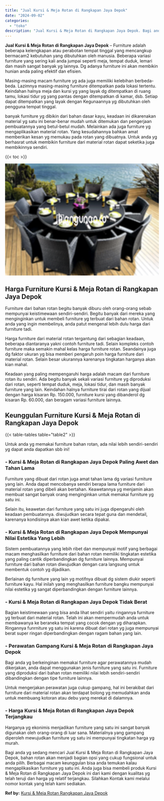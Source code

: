 ```yaml
---
title: "Jual Kursi & Meja Rotan di Rangkapan Jaya Depok"
date: "2024-09-02"
categories: 
  - "toko"
description: "Jual Kursi & Meja Rotan di Rangkapan Jaya Depok. Bagi anda yg sedang mencari Jual Kursi & Meja Rotan di Rangkapan Jaya Depok, bahan rotan akan menjadi bagian..."
---
```


**Jual Kursi & Meja Rotan di Rangkapan Jaya Depok** – Furniture adalah beberapa kelengkapan atau perabotan tempat tinggal yang mencangkup bermacam2 kebutuhan yang dibutuhkan oleh manusia. Beberapa variasi furniture yang sering kali anda jumpai seperti meja, tempat duduk, lemari dan masih sangat banyak yg lainnya. Dg adanya furniture ini akan membikin hunian anda paling efektif dan efisien.

Masing-masing macam furniture yg ada juga memiliki kelebihan berbeda-beda. Lazimnya masing-masing furniture ditempatkan pada lokasi tertentu. Keindahan halnya meja dan kursi yg yang layak dg ditempatkan di ruang tamu, lokasi tidur yg yang pantas dengan ditempatkan di kamar, dsb. Setiap dapat ditempatkan yang layak dengan Kegunaannya yg dibutuhkan oleh pengguna tempat tinggal.

banyak furniture yg dibikin dari bahan dasar kayu, keadaan ini dikarenakan material yg satu ini benar-benar mudah untuk ditemukan dan pengerjaan pembuatannya yang betul-betul mudah. Melainkan ada juga furniture yg mengaplikasikan material rotan. Yang kesudahannya bahkan amat memberikan kesan yg memukau pada rotan yang dibuatnya. Untuk anda yg berhasrat untuk membikin furniture dari material rotan dapat seketika juga membikinnya sendiri.

{{< toc >}}

![Jual Kursi & Meja Rotan di Rangkapan Jaya Depok](/images/kursi-meja-rotan-murah26.png)

## Harga Furniture Kursi & Meja Rotan di Rangkapan Jaya Depok

Furniture dari bahan rotan begitu banyak diburu oleh orang-orang sebab mempunyai keistimewaan sendiri-sendiri. Begitu banyak dari mereka yang menginginkan untuk membeli furniture yg terbuat dari bahan rotan. Untuk anda yang ingin membelinya, anda patut mengenal lebih dulu harga dari furniture tadi.

Harga furniture dari material rotan tergantung dari sebagian keadaan, beberapa diantaranya yakni contoh furniture tadi. Selain kompleks contoh furniture maka semakin mahal kelas harga furniture rotan. Seandainya juga dg faktor ukuran yg bisa memberi pengaruh poin harga furniture dari material rotan. Selain besar ukurannya karenanya tingkatan harganya akan kian mahal.

Keadaan yang paling mempengaruhi harga adalah macam dari furniture rotan itu sendiri. Ada begitu banyak sekali variasi furniture yg diproduksi dari rotan, seperti tempat duduk, meja, lokasi tidur, dan masih banyak furniture yang lain. Keindahan halnya furniture tirai dari rotan yang dijual dengan harga kisaran Rp. 150.000, furniture kursi yang dibanderol dg kisaran Rp. 60.000, dan beragam variasi furniture lainnya.

## Keunggulan Furniture Kursi & Meja Rotan di Rangkapan Jaya Depok

{{< table-tables table="table2" >}}

Untuk anda yg memakai furniture bahan rotan, ada nilai lebih sendiri-sendiri yg dapat anda dapatkan sbb ini!

### \- Kursi & Meja Rotan di Rangkapan Jaya Depok Paling Awet dan Tahan Lama

Furniture yang dibuat dari rotan juga amat tahan lama dg variasi furniture yang lain. Anda dapat mencobanya sendiri berapa lama furniture dari material rotan yang dibeli akan bertahan. Keawetannya yg menjamin akan membuat sangat banyak orang menginginkan untuk memakai furniture yg satu ini.

Selain itu, keawetan dari furniture yang satu ini juga dipengaruhi oleh keadaan pembuatannya. diwujudkan secara tepat guna dan mendetail, karenanya kondisinya akan kian awet ketika dipakai.

### \- Kursi & Meja Rotan di Rangkapan Jaya Depok Mempunyai Nilai Estetika Yang Lebih

Sistem pembuatannya yang lebih ribet dan mempunyai motif yang berbagai macam menghasilkan furniture dari bahan rotan memiliki tingkatan estetika yang paling cantik diperbandingkan dg furniture lainnya. Mempunyai furniture dari bahan rotan diwujudkan dengan cara langsung untuk membentuk contoh yg dijadikan.

Berlainan dg furniture yang lain yg motifnya dibuat dg sistem diukir seperti furniture kayu. Hal inilah yang menghasilkan furniture bangku mempunyai nilai estetika yg sangat diperbandingkan dengan furniture lainnya.

### \- Kursi & Meja Rotan di Rangkapan Jaya Depok Tidak Berat

Bagian keistimewaan yang bisa anda lihat sendiri yaitu ringannya furniture yg terbuat dari material rotan. Telah ini akan mempermudah anda untuk membawanya ke beraneka tempat yang cocok dengan yg diharapkan. Ringannya funrniture yg satu ini karena dibuat dari rotan yg juga mempunyai berat super ringan diperbandingkan dengan ragam bahan yang lain.

### \- Perawatan Gampang Kursi & Meja Rotan di Rangkapan Jaya Depok

Bagi anda yg berkeinginan memakai furniture agar perawatannya mudah dikerjakan, anda dapat menggunakan jenis furniture yang satu ini. Furniture yang diproduksi dari bahan rotan memiliki nilai lebih sendiri-sendiri dibandingkan dengan tipe furniture lainnya.

Untuk mengerjakan perawatan juga cukup gampang, hal ini berakibat dari furniture dari material rotan akan terdapat bolong yg memudahkan anda untuk membuang kotoran atau debu yang merekat di dalamnya.

### \- Harga Kursi & Meja Rotan di Rangkapan Jaya Depok Terjangkau

Harganya yg ekonimis menjadikan furniture yang satu ini sangat banyak digunakan oleh orang-orang di luar sana. Materialnya yang gampang diperoleh mewujudkan furniture yg satu ini mempunyai tingkatan harga yg murah.

Bagi anda yg sedang mencari Jual Kursi & Meja Rotan di Rangkapan Jaya Depok, bahan rotan akan menjadi bagian opsi yang cukup fungsional untuk anda pilih. Berbagai macam keunggulan bisa anda temukan kalau mengaplikasikan furniture yg satu ini. Anda juga bisa membeli produk Kursi & Meja Rotan di Rangkapan Jaya Depok ini dari kami dengan kualitas yg telah teruji dan harga yg relatif terjangkau. Silahkan Kontak kami melalui nomor kontak yang telah kami sediakan.

**Ref by:** [Kursi & Meja Rotan Rangkapan Jaya Depok](https://id.wikipedia.org/wiki/Kursi)

